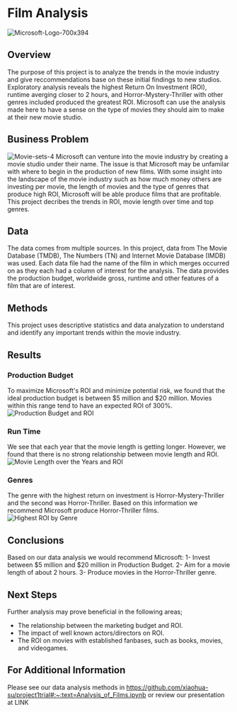 # Film Analysis
![Microsoft-Logo-700x394](https://user-images.githubusercontent.com/100173802/157888187-f56dfd17-a5c2-46cf-b8dd-5db737cd0506.png)

## Overview
The purpose of this project is to analyze the trends in the movie industry and give reccommendations base on these initial findings to new studios. Exploratory analysis reveals the highest Return On Investment (ROI), runtime averging closer to 2 hours, and Horror-Mystery-Thriller with other genres included produced the greatest ROI. Microsoft can use the analysis made here to have a sense on the type of movies they should aim to make at their new movie studio.

## Business Problem
![Movie-sets-4](https://user-images.githubusercontent.com/100173802/157889454-0e4c4403-fd56-44ae-b451-4b7531699c2e.jpeg)
Microsoft can venture into the movie industry by creating a movie studio under their name. The issue is that Microsoft may be unfamilar with where to begin in the production of new films. With some insight into the landscape of the movie industry such as how much money others are investing per movie, the length of movies and the type of genres that produce high ROI, Microsoft will be able produce films that are profitable. This project decribes the trends in ROI, movie length over time and top genres.

## Data
The data comes from multiple sources. In this project, data from The Movie Database (TMDB), The Numbers (TN) and Internet Movie Database (IMDB) was used. Each data file had the name of the film in which merges occurred on as they each had a column of interest for the analysis. The data provides the production budget, worldwide gross, runtime and other features of a film that are of interest.

## Methods
This project uses descriptive statistics and data analyzation to understand and identify any important trends within the movie industry. 

## Results
### Production Budget
To maximize Microsoft's ROI and minimize potential risk, we found that the ideal production budget is between $5 million and $20 million. Movies within this range tend to have an expected ROI of 300%.
![Production Budget and ROI](https://user-images.githubusercontent.com/100173802/157892236-ce4b8c27-3aee-4550-9fed-f8754fcc5768.png)
### Run Time
We see that each year that the movie length is getting longer. However, we found that there is no strong relationship between movie length and ROI. 
![Movie Length over the Years and ROI](https://user-images.githubusercontent.com/100173802/157892593-ab065128-49db-4e75-8660-a09d4d0f69ba.png)
### Genres
The genre with the highest return on investment is Horror-Mystery-Thriller and the second was Horror-Thriller. Based on this information we recommend Microsoft produce Horror-Thriller films.
![Highest ROI by Genre](https://user-images.githubusercontent.com/100173802/157892911-04ecf113-d36f-42da-a48e-cad49cbddd31.png)

## Conclusions
Based on our data analysis we would recommend Microsoft:
1- Invest between $5 million and $20 million in Production Budget.
2- Aim for a movie length of about 2 hours.
3- Produce movies in the Horror-Thriller genre.

## Next Steps
Further analysis may prove beneficial in the following areas;
- The relationship between the marketing budget and ROI.
- The impact of well known actors/directors on ROI.
- The ROI on movies with established fanbases, such as books, movies, and videogames.

## For Additional Information
Please see our data analysis methods in https://github.com/xiaohua-su/project1trial#:~:text=Analysis_of_Films.ipynb or review our presentation at LINK
